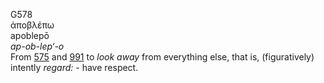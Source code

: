 <body>
  <p>G578<br>  ἀποβλέπω  <br> apoblepō  <br><i>ap-ob-lep‘-o </i><br>From <a href="g0575.htm">575</a> and <a href="g0991.htm">991</a>  to <i>look</i> <i>away</i> from everything else, that is, (figuratively) intently <i>regard:</i> - have respect.<br></p>
 </body>